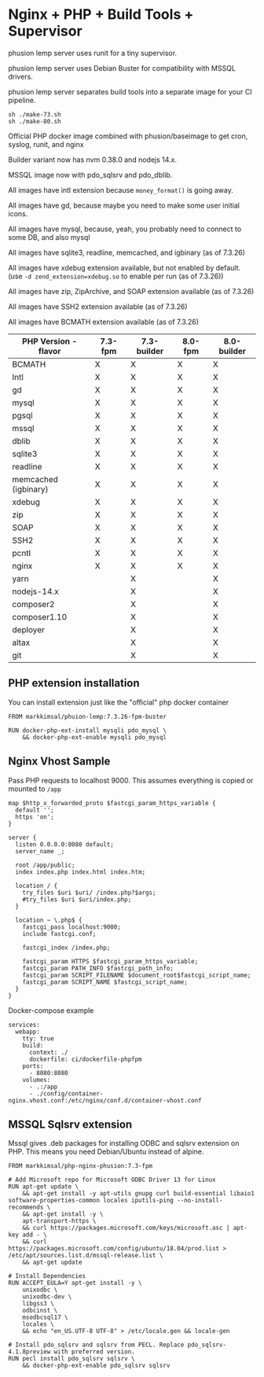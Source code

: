 Nginx + PHP + Build Tools + Supervisor
===
phusion lemp server uses runit for a tiny supervisor.

phusion lemp server uses Debian Buster for compatibility with MSSQL drivers.

phusion lemp server separates build tools into a separate image for your CI pipeline.


```
sh ./make-73.sh
sh ./make-80.sh
```

Official PHP docker image combined with phusion/baseimage to get cron, syslog, runit, and nginx

Builder variant now has nvm 0.38.0 and nodejs 14.x.

MSSQL image now with pdo_sqlsrv and pdo_dblib.

All images have intl extension because `money_format()` is going away.

All images have gd, because maybe you need to make some user initial icons.

All images have mysql, because, yeah, you probably need to connect to some DB, and also mysql

All images have sqlite3, readline, memcached, and igbinary (as of 7.3.26)

All images have xdebug extension available, but not enabled by default.  (use `-d zend_extension=xdebug.so` to enable per run (as of 7.3.26))

All images have zip, ZipArchive, and SOAP extension available (as of 7.3.26)

All images have SSH2 extension available (as of 7.3.26)

All images have BCMATH extension available (as of 7.3.26)

|PHP Version - flavor |  7.3-fpm |  7.3-builder | 8.0-fpm | 8.0-builder |
|----------|----------|-----------------|-----|-----|
| BCMATH               | X |  X | X |  X |
| Intl                 | X |  X | X |  X |
| gd                   | X |  X | X |  X |
| mysql                | X |  X | X |  X |
| pgsql                | X |  X | X |  X |
| mssql                | X |  X | X |  X |
| dblib                | X |  X | X |  X |
| sqlite3              | X |  X | X |  X |
| readline             | X |  X | X |  X |
| memcached (igbinary) | X |  X | X |  X |
| xdebug               | X |  X | X |  X |
| zip                  | X |  X | X |  X |
| SOAP                 | X |  X | X |  X |
| SSH2                 | X |  X | X |  X |
| pcntl                | X |  X | X |  X |
| nginx                | X |  X | X |  X |
| yarn                 |   |  X |   |  X |
| nodejs-14.x          |   |  X |   |  X |
| composer2            |   |  X |   |  X |
| composer1.10         |   |  X |   |  X |
| deployer             |   |  X |   |  X |
| altax                |   |  X |   |  X |
| git                  |   |  X |   |  X |

## PHP extension installation

You can install extension just like the "official" php docker container

```
FROM markkimsal/phuion-lemp:7.3.26-fpm-buster

RUN docker-php-ext-install mysqli pdo_mysql \
    && docker-php-ext-enable mysqli pdo_mysql
```


## Nginx Vhost Sample

Pass PHP requests to localhost 9000.  This assumes everything is copied or mounted to `/app`

```
map $http_x_forwarded_proto $fastcgi_param_https_variable {
  default '';
  https 'on';
}

server {
  listen 0.0.0.0:8080 default;
  server_name _;

  root /app/public;
  index index.php index.html index.htm;

  location / {
    try_files $uri $uri/ /index.php?$args;
    #try_files $uri $uri/index.php;
  }

  location ~ \.php$ {
    fastcgi_pass localhost:9000;
    include fastcgi.conf;

    fastcgi_index /index.php;

    fastcgi_param HTTPS $fastcgi_param_https_variable;
    fastcgi_param PATH_INFO $fastcgi_path_info;
    fastcgi_param SCRIPT_FILENAME $document_root$fastcgi_script_name;
    fastcgi_param SCRIPT_NAME $fastcgi_script_name;
  }
}
```

Docker-compose example
```
services:
  webapp:
    tty: true
    build:
      context: ./
      dockerfile: ci/dockerfile-phpfpm
    ports:
      - 8080:8080
    volumes:
      - .:/app
      - ./config/container-nginx.vhost.conf:/etc/nginx/conf.d/container-vhost.conf
```


## MSSQL Sqlsrv extension
Mssql gives .deb packages for installing ODBC and sqlsrv extension on PHP.  This means you need Debian/Ubuntu instead of alpine.
```
FROM markkimsal/php-nginx-phusion:7.3-fpm

# Add Microsoft repo for Microsoft ODBC Driver 13 for Linux
RUN apt-get update \
    && apt-get install -y apt-utils gnupg curl build-essential libaio1 software-properties-common locales iputils-ping --no-install-recommends \
    && apt-get install -y \
    apt-transport-https \
    && curl https://packages.microsoft.com/keys/microsoft.asc | apt-key add - \
    && curl https://packages.microsoft.com/config/ubuntu/18.04/prod.list > /etc/apt/sources.list.d/mssql-release.list \
    && apt-get update

# Install Dependencies
RUN ACCEPT_EULA=Y apt-get install -y \
    unixodbc \
    unixodbc-dev \
    libgss3 \
    odbcinst \
    msodbcsql17 \
    locales \
    && echo "en_US.UTF-8 UTF-8" > /etc/locale.gen && locale-gen

# Install pdo_sqlsrv and sqlsrv from PECL. Replace pdo_sqlsrv-4.1.8preview with preferred version.
RUN pecl install pdo_sqlsrv sqlsrv \
    && docker-php-ext-enable pdo_sqlsrv sqlsrv
```

